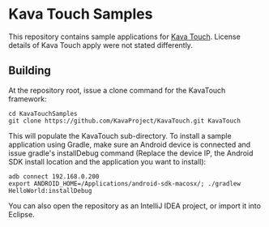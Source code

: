 # Kava Touch Samples

This repository contains sample applications for [Kava Touch](https://github.com/KavaProject/KavaTouch). License details of Kava Touch apply were not stated differently.

## Building

At the repository root, issue a clone command for the KavaTouch framework:
```
cd KavaTouchSamples
git clone https://github.com/KavaProject/KavaTouch.git KavaTouch
```
This will populate the KavaTouch sub-directory. To install a sample application using Gradle, make sure an Android device is connected and issue gradle's installDebug command (Replace the device IP, the Android SDK install location and the application you want to install):
```
adb connect 192.168.0.200
export ANDROID_HOME=/Applications/android-sdk-macosx/; ./gradlew HelloWorld:installDebug
```
You can also open the repository as an IntelliJ IDEA project, or import it into Eclipse.
